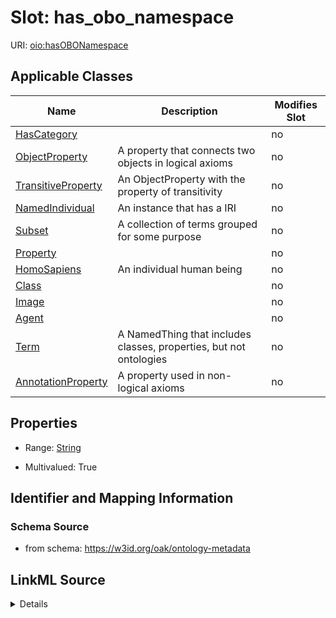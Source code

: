 

# Slot: has_obo_namespace

URI: [oio:hasOBONamespace](http://www.geneontology.org/formats/oboInOwl#hasOBONamespace)



<!-- no inheritance hierarchy -->





## Applicable Classes

| Name | Description | Modifies Slot |
| --- | --- | --- |
| [HasCategory](HasCategory.md) |  |  no  |
| [ObjectProperty](ObjectProperty.md) | A property that connects two objects in logical axioms |  no  |
| [TransitiveProperty](TransitiveProperty.md) | An ObjectProperty with the property of transitivity |  no  |
| [NamedIndividual](NamedIndividual.md) | An instance that has a IRI |  no  |
| [Subset](Subset.md) | A collection of terms grouped for some purpose |  no  |
| [Property](Property.md) |  |  no  |
| [HomoSapiens](HomoSapiens.md) | An individual human being |  no  |
| [Class](Class.md) |  |  no  |
| [Image](Image.md) |  |  no  |
| [Agent](Agent.md) |  |  no  |
| [Term](Term.md) | A NamedThing that includes classes, properties, but not ontologies |  no  |
| [AnnotationProperty](AnnotationProperty.md) | A property used in non-logical axioms |  no  |







## Properties

* Range: [String](String.md)

* Multivalued: True





## Identifier and Mapping Information







### Schema Source


* from schema: https://w3id.org/oak/ontology-metadata




## LinkML Source

<details>
```yaml
name: has_obo_namespace
from_schema: https://w3id.org/oak/ontology-metadata
rank: 1000
slot_uri: oio:hasOBONamespace
multivalued: true
alias: has_obo_namespace
domain_of:
- HasCategory
range: string

```
</details>